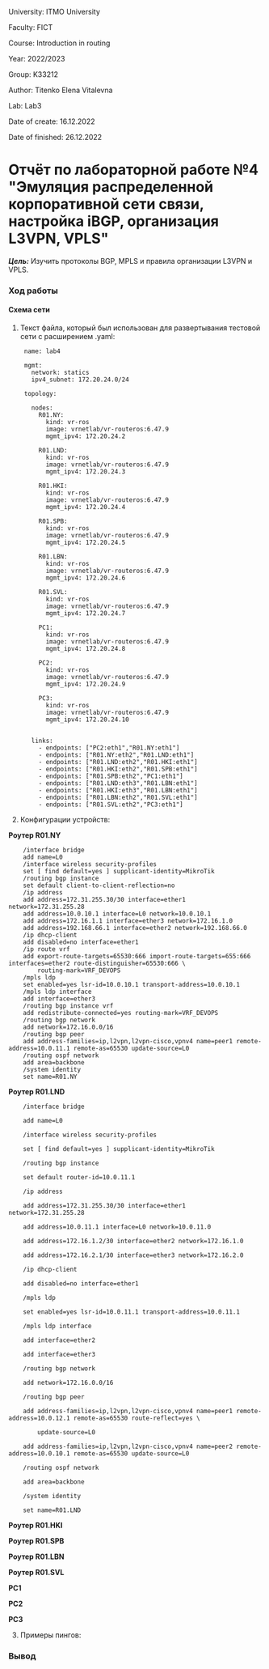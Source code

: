 University: ITMO University

Faculty: FICT

Course: Introduction in routing

Year: 2022/2023

Group: K33212

Author: Titenko Elena Vitalevna

Lab: Lab3

Date of create: 16.12.2022

Date of finished: 26.12.2022


# Отчёт по лабораторной работе №4 "Эмуляция распределенной корпоративной сети связи, настройка iBGP, организация L3VPN, VPLS"

***Цель:*** Изучить протоколы BGP, MPLS и правила организации L3VPN и VPLS.

### Ход работы

#### Схема сети

1. Текст файла, который был использован для развертывания тестовой сети с расширением .yaml:

        name: lab4

        mgmt:
          network: statics
          ipv4_subnet: 172.20.24.0/24

        topology:

          nodes:
            R01.NY:
              kind: vr-ros
              image: vrnetlab/vr-routeros:6.47.9
              mgmt_ipv4: 172.20.24.2

            R01.LND:
              kind: vr-ros
              image: vrnetlab/vr-routeros:6.47.9
              mgmt_ipv4: 172.20.24.3

            R01.HKI:
              kind: vr-ros
              image: vrnetlab/vr-routeros:6.47.9
              mgmt_ipv4: 172.20.24.4

            R01.SPB:
              kind: vr-ros
              image: vrnetlab/vr-routeros:6.47.9
              mgmt_ipv4: 172.20.24.5

            R01.LBN:
              kind: vr-ros
              image: vrnetlab/vr-routeros:6.47.9
              mgmt_ipv4: 172.20.24.6

            R01.SVL:
              kind: vr-ros
              image: vrnetlab/vr-routeros:6.47.9
              mgmt_ipv4: 172.20.24.7

            PC1:
              kind: vr-ros
              image: vrnetlab/vr-routeros:6.47.9
              mgmt_ipv4: 172.20.24.8

            PC2:
              kind: vr-ros
              image: vrnetlab/vr-routeros:6.47.9
              mgmt_ipv4: 172.20.24.9

            PC3:
              kind: vr-ros
              image: vrnetlab/vr-routeros:6.47.9
              mgmt_ipv4: 172.20.24.10   


          links:
            - endpoints: ["PC2:eth1","R01.NY:eth1"]
            - endpoints: ["R01.NY:eth2","R01.LND:eth1"]
            - endpoints: ["R01.LND:eth2","R01.HKI:eth1"]
            - endpoints: ["R01.HKI:eth2","R01.SPB:eth1"]
            - endpoints: ["R01.SPB:eth2","PC1:eth1"]
            - endpoints: ["R01.LND:eth3","R01.LBN:eth1"]
            - endpoints: ["R01.HKI:eth3","R01.LBN:eth1"]
            - endpoints: ["R01.LBN:eth2","R01.SVL:eth1"]
            - endpoints: ["R01.SVL:eth2","PC3:eth1"]


2. Конфигурации устройств:

**Роутер R01.NY**

        /interface bridge
        add name=L0
        /interface wireless security-profiles
        set [ find default=yes ] supplicant-identity=MikroTik
        /routing bgp instance
        set default client-to-client-reflection=no
        /ip address
        add address=172.31.255.30/30 interface=ether1 network=172.31.255.28
        add address=10.0.10.1 interface=L0 network=10.0.10.1
        add address=172.16.1.1 interface=ether3 network=172.16.1.0
        add address=192.168.66.1 interface=ether2 network=192.168.66.0
        /ip dhcp-client
        add disabled=no interface=ether1
        /ip route vrf
        add export-route-targets=65530:666 import-route-targets=655:666 interfaces=ether2 route-distinguisher=65530:666 \
            routing-mark=VRF_DEVOPS
        /mpls ldp
        set enabled=yes lsr-id=10.0.10.1 transport-address=10.0.10.1
        /mpls ldp interface
        add interface=ether3
        /routing bgp instance vrf
        add redistribute-connected=yes routing-mark=VRF_DEVOPS
        /routing bgp network
        add network=172.16.0.0/16
        /routing bgp peer
        add address-families=ip,l2vpn,l2vpn-cisco,vpnv4 name=peer1 remote-address=10.0.11.1 remote-as=65530 update-source=L0
        /routing ospf network
        add area=backbone
        /system identity
        set name=R01.NY



**Роутер R01.LND**

        /interface bridge

        add name=L0

        /interface wireless security-profiles

        set [ find default=yes ] supplicant-identity=MikroTik

        /routing bgp instance

        set default router-id=10.0.11.1

        /ip address

        add address=172.31.255.30/30 interface=ether1 network=172.31.255.28

        add address=10.0.11.1 interface=L0 network=10.0.11.0

        add address=172.16.1.2/30 interface=ether2 network=172.16.1.0

        add address=172.16.2.1/30 interface=ether3 network=172.16.2.0

        /ip dhcp-client

        add disabled=no interface=ether1

        /mpls ldp

        set enabled=yes lsr-id=10.0.11.1 transport-address=10.0.11.1

        /mpls ldp interface

        add interface=ether2

        add interface=ether3

        /routing bgp network

        add network=172.16.0.0/16

        /routing bgp peer

        add address-families=ip,l2vpn,l2vpn-cisco,vpnv4 name=peer1 remote-address=10.0.12.1 remote-as=65530 route-reflect=yes \

            update-source=L0

        add address-families=ip,l2vpn,l2vpn-cisco,vpnv4 name=peer2 remote-address=10.0.10.1 remote-as=65530 update-source=L0

        /routing ospf network

        add area=backbone

        /system identity

        set name=R01.LND



**Роутер R01.HKI**


**Роутер R01.SPB**


**Роутер R01.LBN**


**Роутер R01.SVL**


**PC1**


**PC2**


**PC3**


3. Примеры пингов:



### Вывод

